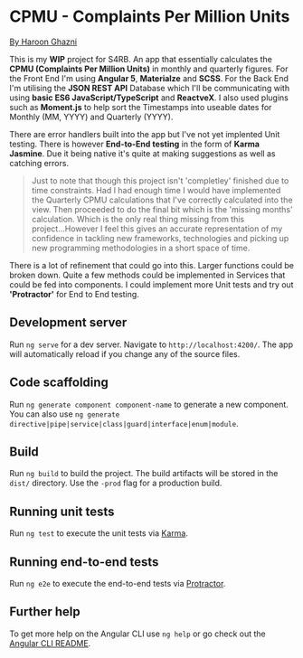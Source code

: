 # CPMU - Complaints Per Million Units


[By Haroon Ghazni](http://www.hghazni.com)

This is my **WIP** project for S4RB. An app that essentially calculates the **CPMU (Complaints Per Million Units)** in monthly and quarterly figures. For the Front End I'm using **Angular 5**, **Materialze** and **SCSS**. For the Back End I'm utilising the **JSON REST API** Database which I'll be communicating with using **basic ES6 JavaScript/TypeScript** and **ReactveX**. I also used plugins such as **Moment.js** to help sort the Timestamps into useable dates for Monthly (MM, YYYY) and Quarterly (YYYY).

There are error handlers built into the app but I've not yet implented Unit testing. There is however **End-to-End testing** in the form of **Karma Jasmine**. Due it being native it's quite at making suggestions as well as catching errors. 

> Just to note that though this project isn't 'completley' finished due to time constraints. Had I had enough time I would have implemented the Quarterly CPMU calculations that I've correctly calculated into the view. Then proceeded to do the final bit which is the 'missing months' calculation. Which is the only real thing missing from this project...However I feel this gives an accurate representation of my confidence in tackling new frameworks, technologies and picking up new programming methodologies in a short space of time.

There is a lot of refinement that could go into this. Larger functions could be broken down. Quite a few methods could be implemented in Services that could be fed into components. I could implement more Unit tests and try out **'Protractor'** for End to End testing.

## Development server

Run `ng serve` for a dev server. Navigate to `http://localhost:4200/`. The app will automatically reload if you change any of the source files.

## Code scaffolding

Run `ng generate component component-name` to generate a new component. You can also use `ng generate directive|pipe|service|class|guard|interface|enum|module`.

## Build

Run `ng build` to build the project. The build artifacts will be stored in the `dist/` directory. Use the `-prod` flag for a production build.

## Running unit tests

Run `ng test` to execute the unit tests via [Karma](https://karma-runner.github.io).

## Running end-to-end tests

Run `ng e2e` to execute the end-to-end tests via [Protractor](http://www.protractortest.org/).

## Further help

To get more help on the Angular CLI use `ng help` or go check out the [Angular CLI README](https://github.com/angular/angular-cli/blob/master/README.md).
